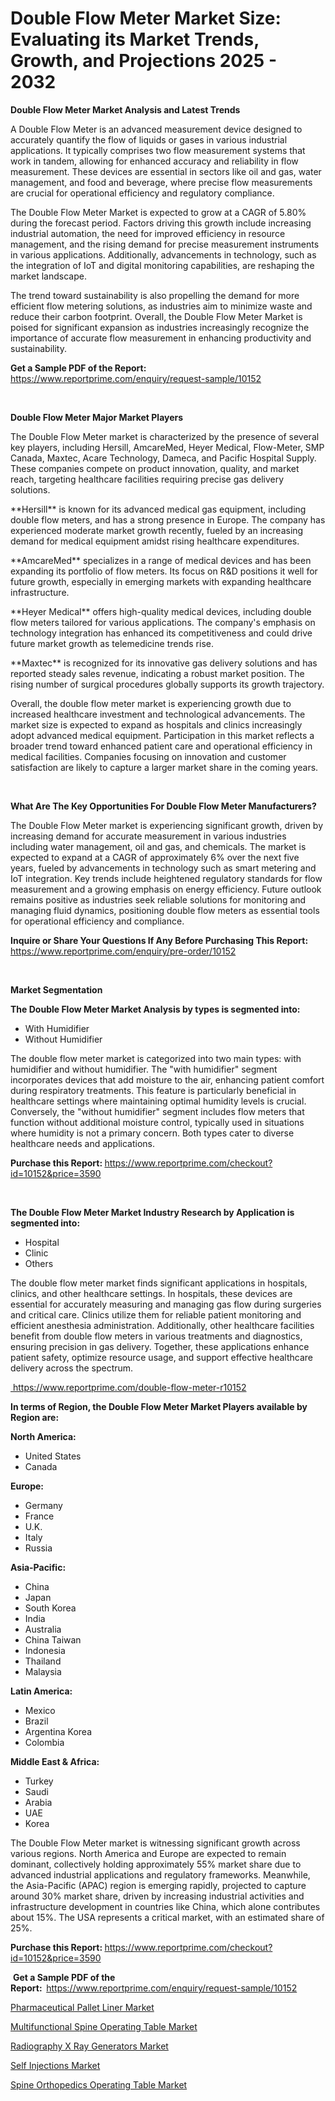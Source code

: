 <p><h1>Double Flow Meter Market Size: Evaluating its Market Trends, Growth, and Projections 2025 - 2032</h1></p><p><strong>Double Flow Meter Market Analysis and Latest Trends</strong></p>
<p><p>A Double Flow Meter is an advanced measurement device designed to accurately quantify the flow of liquids or gases in various industrial applications. It typically comprises two flow measurement systems that work in tandem, allowing for enhanced accuracy and reliability in flow measurement. These devices are essential in sectors like oil and gas, water management, and food and beverage, where precise flow measurements are crucial for operational efficiency and regulatory compliance.</p><p>The Double Flow Meter Market is expected to grow at a CAGR of 5.80% during the forecast period. Factors driving this growth include increasing industrial automation, the need for improved efficiency in resource management, and the rising demand for precise measurement instruments in various applications. Additionally, advancements in technology, such as the integration of IoT and digital monitoring capabilities, are reshaping the market landscape. </p><p>The trend toward sustainability is also propelling the demand for more efficient flow metering solutions, as industries aim to minimize waste and reduce their carbon footprint. Overall, the Double Flow Meter Market is poised for significant expansion as industries increasingly recognize the importance of accurate flow measurement in enhancing productivity and sustainability.</p></p>
<p><strong>Get a Sample PDF of the Report:&nbsp;</strong> <a href="https://www.reportprime.com/enquiry/request-sample/10152?utm_campaign=1130&utm_medium=2&utm_source=Github&utm_content=ia&utm_term=20032025&utm_id=double-flow-meter">https://www.reportprime.com/enquiry/request-sample/10152</a></p>
<p>&nbsp;</p>
<p><strong>Double Flow Meter Major Market Players</strong></p>
<p><p>The Double Flow Meter market is characterized by the presence of several key players, including Hersill, AmcareMed, Heyer Medical, Flow-Meter, SMP Canada, Maxtec, Acare Technology, Dameca, and Pacific Hospital Supply. These companies compete on product innovation, quality, and market reach, targeting healthcare facilities requiring precise gas delivery solutions.</p><p>**Hersill** is known for its advanced medical gas equipment, including double flow meters, and has a strong presence in Europe. The company has experienced moderate market growth recently, fueled by an increasing demand for medical equipment amidst rising healthcare expenditures. </p><p>**AmcareMed** specializes in a range of medical devices and has been expanding its portfolio of flow meters. Its focus on R&D positions it well for future growth, especially in emerging markets with expanding healthcare infrastructure. </p><p>**Heyer Medical** offers high-quality medical devices, including double flow meters tailored for various applications. The company's emphasis on technology integration has enhanced its competitiveness and could drive future market growth as telemedicine trends rise.</p><p>**Maxtec** is recognized for its innovative gas delivery solutions and has reported steady sales revenue, indicating a robust market position. The rising number of surgical procedures globally supports its growth trajectory.</p><p>Overall, the double flow meter market is experiencing growth due to increased healthcare investment and technological advancements. The market size is expected to expand as hospitals and clinics increasingly adopt advanced medical equipment. Participation in this market reflects a broader trend toward enhanced patient care and operational efficiency in medical facilities. Companies focusing on innovation and customer satisfaction are likely to capture a larger market share in the coming years.</p></p>
<p>&nbsp;</p>
<p><strong>What Are The Key Opportunities For Double Flow Meter Manufacturers?</strong></p>
<p><p>The Double Flow Meter market is experiencing significant growth, driven by increasing demand for accurate measurement in various industries including water management, oil and gas, and chemicals. The market is expected to expand at a CAGR of approximately 6% over the next five years, fueled by advancements in technology such as smart metering and IoT integration. Key trends include heightened regulatory standards for flow measurement and a growing emphasis on energy efficiency. Future outlook remains positive as industries seek reliable solutions for monitoring and managing fluid dynamics, positioning double flow meters as essential tools for operational efficiency and compliance.</p></p>
<p><strong>Inquire or Share Your Questions If Any Before Purchasing This Report:</strong> <a href="https://www.reportprime.com/enquiry/pre-order/10152?utm_campaign=1130&utm_medium=2&utm_source=Github&utm_content=ia&utm_term=20032025&utm_id=double-flow-meter">https://www.reportprime.com/enquiry/pre-order/10152</a></p>
<p>&nbsp;</p>
<p><strong>Market Segmentation</strong></p>
<p><strong>The Double Flow Meter Market Analysis by types is segmented into:</strong></p>
<p><ul><li>With Humidifier</li><li>Without Humidifier</li></ul></p>
<p><p>The double flow meter market is categorized into two main types: with humidifier and without humidifier. The "with humidifier" segment incorporates devices that add moisture to the air, enhancing patient comfort during respiratory treatments. This feature is particularly beneficial in healthcare settings where maintaining optimal humidity levels is crucial. Conversely, the "without humidifier" segment includes flow meters that function without additional moisture control, typically used in situations where humidity is not a primary concern. Both types cater to diverse healthcare needs and applications.</p></p>
<p><strong>Purchase this Report:&nbsp;</strong><a href="https://www.reportprime.com/checkout?id=10152&price=3590&utm_campaign=1130&utm_medium=2&utm_source=Github&utm_content=ia&utm_term=20032025&utm_id=double-flow-meter">https://www.reportprime.com/checkout?id=10152&price=3590</a></p>
<p>&nbsp;</p>
<p><strong>The Double Flow Meter Market Industry Research by Application is segmented into:</strong></p>
<p><ul><li>Hospital</li><li>Clinic</li><li>Others</li></ul></p>
<p><p>The double flow meter market finds significant applications in hospitals, clinics, and other healthcare settings. In hospitals, these devices are essential for accurately measuring and managing gas flow during surgeries and critical care. Clinics utilize them for reliable patient monitoring and efficient anesthesia administration. Additionally, other healthcare facilities benefit from double flow meters in various treatments and diagnostics, ensuring precision in gas delivery. Together, these applications enhance patient safety, optimize resource usage, and support effective healthcare delivery across the spectrum.</p></p>
<p><a href="https://www.reportprime.com/double-flow-meter-r10152?utm_campaign=1130&utm_medium=2&utm_source=Github&utm_content=ia&utm_term=20032025&utm_id=double-flow-meter">&nbsp;https://www.reportprime.com/double-flow-meter-r10152</a></p>
<p><strong>In terms of Region, the Double Flow Meter Market Players available by Region are:</strong></p>
<p>
    <p> <strong> North America: </strong>
        <ul>
            <li>United States</li>
            <li>Canada</li>
        </ul>
        </p> 
    <p> <strong> Europe: </strong>
        <ul>
            <li>Germany</li>
            <li>France</li>
            <li>U.K.</li>
            <li>Italy</li>
            <li>Russia</li>
        </ul>
        </p> 
    <p> <strong> Asia-Pacific: </strong>
        <ul>
            <li>China</li>
            <li>Japan</li>
            <li>South Korea</li>
            <li>India</li>
            <li>Australia</li>
            <li>China Taiwan</li>
            <li>Indonesia</li>
            <li>Thailand</li>
            <li>Malaysia</li>
        </ul>
        </p> 
    <p> <strong> Latin America: </strong>
        <ul>
            <li>Mexico</li>
            <li>Brazil</li>
            <li>Argentina Korea</li>
            <li>Colombia</li>
        </ul>
        </p> 
    <p> <strong> Middle East & Africa: </strong>
        <ul>
            <li>Turkey</li>
            <li>Saudi</li>
            <li>Arabia</li>
            <li>UAE</li>
            <li>Korea</li>
        </ul>
    </p>
    </p>
<p><p>The Double Flow Meter market is witnessing significant growth across various regions. North America and Europe are expected to remain dominant, collectively holding approximately 55% market share due to advanced industrial applications and regulatory frameworks. Meanwhile, the Asia-Pacific (APAC) region is emerging rapidly, projected to capture around 30% market share, driven by increasing industrial activities and infrastructure development in countries like China, which alone contributes about 15%. The USA represents a critical market, with an estimated share of 25%.</p></p>
<p><strong>Purchase this Report: </strong><a href="https://www.reportprime.com/checkout?id=10152&price=3590&utm_campaign=1130&utm_medium=2&utm_source=Github&utm_content=ia&utm_term=20032025&utm_id=double-flow-meter">https://www.reportprime.com/checkout?id=10152&price=3590</a></p>
<p>&nbsp;<strong>Get a Sample PDF of the Report:&nbsp;&nbsp;</strong><a href="https://www.reportprime.com/enquiry/request-sample/10152?utm_campaign=1130&utm_medium=2&utm_source=Github&utm_content=ia&utm_term=20032025&utm_id=double-flow-meter">https://www.reportprime.com/enquiry/request-sample/10152</a></p>
<p><strong></strong></p>
<p><p><a href="https://github.com/ceranamaduvq/Market-Research-Report-List-1/blob/main/pharmaceutical-pallet-liner-market.md?utm_campaign=1130&utm_medium=2&utm_source=Github&utm_content=ia&utm_term=20032025&utm_id=double-flow-meter">Pharmaceutical Pallet Liner Market</a></p><p><a href="https://github.com/geresalgieaz/Market-Research-Report-List-1/blob/main/multifunctional-spine-operating-table-market.md?utm_campaign=1130&utm_medium=2&utm_source=Github&utm_content=ia&utm_term=20032025&utm_id=double-flow-meter">Multifunctional Spine Operating Table Market</a></p><p><a href="https://github.com/sibellanikmn/Market-Research-Report-List-1/blob/main/radiography-x-ray-generators-market.md?utm_campaign=1130&utm_medium=2&utm_source=Github&utm_content=ia&utm_term=20032025&utm_id=double-flow-meter">Radiography X Ray Generators Market</a></p><p><a href="https://github.com/heeildannas/Market-Research-Report-List-1/blob/main/self-injections-market.md?utm_campaign=1130&utm_medium=2&utm_source=Github&utm_content=ia&utm_term=20032025&utm_id=double-flow-meter">Self Injections Market</a></p><p><a href="https://github.com/dickstoscopg/Market-Research-Report-List-1/blob/main/spine-orthopedics-operating-table-market.md?utm_campaign=1130&utm_medium=2&utm_source=Github&utm_content=ia&utm_term=20032025&utm_id=double-flow-meter">Spine Orthopedics Operating Table Market</a></p></p>